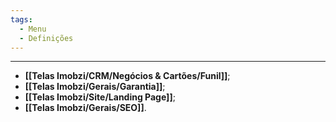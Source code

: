 ```yaml
---
tags:
  - Menu
  - Definições
---
```

---
- **[[Telas Imobzi/CRM/Negócios & Cartões/Funil]]**;
- **[[Telas Imobzi/Gerais/Garantia]]**;
- **[[Telas Imobzi/Site/Landing Page]]**;
- **[[Telas Imobzi/Gerais/SEO]]**.